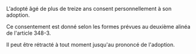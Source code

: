 L'adopté âgé de plus de treize ans consent personnellement à son adoption.  

  

Ce consentement est donné selon les formes prévues au deuxième alinéa de l'article 348-3.  

  

Il peut être rétracté à tout moment jusqu'au prononcé de l'adoption.


  
